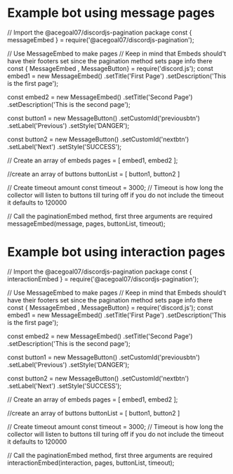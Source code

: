 # Example bot using message pages

// Import the @acegoal07/discordjs-pagination package
const { messageEmbed } = require('@acegoal07/discordjs-pagination');

// Use MessageEmbed to make pages
// Keep in mind that Embeds should't have their footers set since the pagination method sets page info there
const { MessageEmbed , MessageButton} = require('discord.js');
const embed1 = new MessageEmbed()
                .setTitle('First Page')
                .setDescription('This is the first page');

const embed2 = new MessageEmbed()
                .setTitle('Second Page')
                .setDescription('This is the second page');

const button1 = new MessageButton()
                .setCustomId('previousbtn')
                .setLabel('Previous')
                .setStyle('DANGER');

const button2 = new MessageButton()
                .setCustomId('nextbtn')
                .setLabel('Next')
                .setStyle('SUCCESS');

// Create an array of embeds
pages = [
	embed1,
	embed2
];

//create an array of buttons
buttonList = [
    button1,
    button2
]

// Create timeout amount
const timeout = 3000;
// Timeout is how long the collector will listen to buttons till turing off if you do not include the timeout it defaults to 120000

// Call the paginationEmbed method, first three arguments are required
messageEmbed(message, pages, buttonList, timeout);

# Example bot using interaction pages

// Import the @acegoal07/discordjs-pagination package
const { interactionEmbed } = require('@acegoal07/discordjs-pagination');

// Use MessageEmbed to make pages
// Keep in mind that Embeds should't have their footers set since the pagination method sets page info there
const { MessageEmbed , MessageButton} = require('discord.js');
const embed1 = new MessageEmbed()
                .setTitle('First Page')
                .setDescription('This is the first page');

const embed2 = new MessageEmbed()
                .setTitle('Second Page')
                .setDescription('This is the second page');

const button1 = new MessageButton()
                .setCustomId('previousbtn')
                .setLabel('Previous')
                .setStyle('DANGER');

const button2 = new MessageButton()
                .setCustomId('nextbtn')
                .setLabel('Next')
                .setStyle('SUCCESS');

// Create an array of embeds
pages = [
	embed1,
	embed2
];

//create an array of buttons
buttonList = [
    button1,
    button2
]

// Create timeout amount 
const timeout = 3000;
// Timeout is how long the collector will listen to buttons till turing off if you do not include the timeout it defaults to 120000

// Call the paginationEmbed method, first three arguments are required
interactionEmbed(interaction, pages, buttonList, timeout);